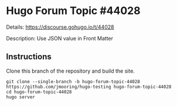 # Hugo Forum Topic #44028

Details: <https://discourse.gohugo.io/t/44028>

Description: Use JSON value in Front Matter

## Instructions

Clone this branch of the repository and build the site.

```text
git clone --single-branch -b hugo-forum-topic-44028 https://github.com/jmooring/hugo-testing hugo-forum-topic-44028
cd hugo-forum-topic-44028
hugo server
```
